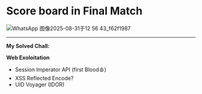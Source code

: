 # Score board in Final Match

![WhatsApp 图像2025-08-31于12 56 43_f62f1987](https://github.com/user-attachments/assets/0ca92240-d305-4633-9138-be4a1b300e97)

---

**My Solved Chall:**

**Web Exoloitation**
- Session Imperator API (first Blood🩸)
- XSS Reflected Encode?
- UID Voyager (IDOR)
